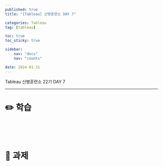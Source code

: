 ```yaml
---
published: true
title: "[Tableau] 신병훈련소 DAY 7"

categories: Tableau
tag: [tableau]

toc: true
toc_sticky: true

sidebar:
    nav: "docs"
    nav: "counts"

date: 2024-01-31
---
```

Tableau 신병훈련소 22기 DAY 7

----

# ✏️ 학습





<br>
<br>
<br>

# 📝 과제